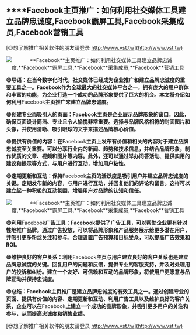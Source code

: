 ## ****Facebook**主页推广：如何利用社交媒体工具建立品牌忠诚度,**Facebook**霸屏工具,**Facebook**采集成员,**Facebook**营销工具**

[😍想了解推广相关软件的朋友请登录 http://www.vst.tw](http://www.vst.tw)

 <center><img src="https://vst.tw/MP4/tuiguang/png/8.png" alt="**Facebook**主页推广：如何利用社交媒体工具建立品牌忠诚度,**Facebook**霸屏工具,**Facebook**采集成员,**Facebook**营销工具"></center>

**😄导语：在当今数字化时代，社交媒体已经成为企业推广和建立品牌忠诚度的重要工具之一。**Facebook**作为全球最大的社交媒体平台之一，拥有庞大的用户群体和丰富的功能，为企业打造一个成功的品牌形象提供了巨大的机会。本文将介绍如何利用**Facebook**主页推广来建立品牌忠诚度。**

**😄创建专业而吸引人的页面：**Facebook**主页是企业展示品牌形象的窗口，因此，确保页面设计简洁、专业且令人愉悦非常重要。选择与品牌风格相符的封面图片和头像，并使用清晰、吸引眼球的文字来描述品牌核心价值。**

**😄提供有价值的内容：在**Facebook**主页上发布有价值和相关的内容对于建立品牌忠诚度至关重要。可以分享行业内的新闻、趋势和技术信息，并结合品牌形象，制作优质的文章、视频和图片等内容。此外，还可以通过举办问答活动、提供实用的建议和提示等方式，与用户进行互动，增加用户粘性。**

**😄定期更新和互动：保持**Facebook**主页的活跃度是吸引用户并建立品牌忠诚度的关键。定期发布新的内容，与用户进行互动，并回复他们的评论和留言。这样可以建立起一种积极的互动氛围，增强用户对品牌的认知和信任。**

 <center><img src="https://vst.tw/MP4/tuiguang/png/6.png" alt="**Facebook**主页推广：如何利用社交媒体工具建立品牌忠诚度,**Facebook**霸屏工具,**Facebook**采集成员,**Facebook**营销工具"></center>

**😄利用**Facebook**广告工具：**Facebook**提供了广告工具，可以帮助企业更有针对性地推广品牌。通过广告投放，可以将品牌形象和产品服务展示给更多潜在用户，并吸引更多粉丝关注和参与。合理设置广告预算和目标受众，可以提高广告效果和ROI。**

**😄维护良好的客户关系：利用**Facebook**主页与用户建立良好的客户关系也是建立品牌忠诚度的关键。回复用户的问题和反馈，提供专业的客服支持，并及时处理用户的投诉和纠纷。建立一个友好、可信赖和互动的品牌形象，将使用户更愿意与品牌互动并保持忠诚度。**

**😄总结：**Facebook**主页推广是建立品牌忠诚度的有效工具之一。通过创建专业的页面、提供有价值的内容、定期更新和互动、利用广告工具以及维护良好的客户关系，企业可以在**Facebook**上建立一个成功的品牌形象，并吸引更多用户的关注和参与，从而提高忠诚度和销售业绩。**

[😍想了解推广相关软件的朋友请登录 http://www.vst.tw](http://www.vst.tw)



